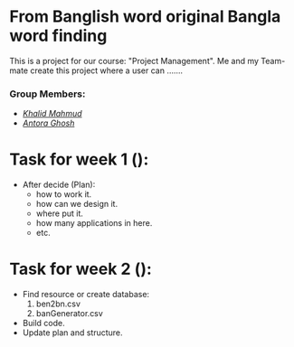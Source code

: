 # From Banglish word original Bangla word finding

This is a project for our course: "Project Management". Me and my Team-mate create this project where a user can …….

### Group Members:
- *_[Khalid Mahmud](https://github.com/skhalidmahmud)_*
- *_[Antora Ghosh](https://github.com/antoraghosh)_*

# Task for week 1 ():

  - After decide (Plan):
    - how to work it.
    - how can we design it.
    - where put it.
    - how many applications in here.
    - etc.

# Task for week 2 ():

  - Find resource or create database:
    1. ben2bn.csv
    2. banGenerator.csv
  - Build code.
  - Update plan and structure.
